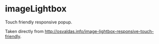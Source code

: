 imageLightbox
=============

Touch friendly responsive popup. 

Taken directly from http://osvaldas.info/image-lightbox-responsive-touch-friendly.
